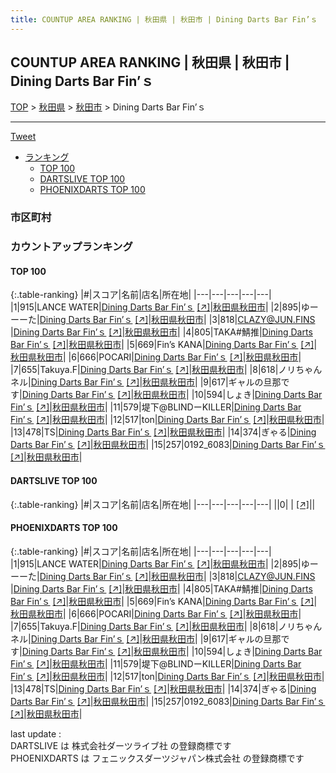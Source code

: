 ```yaml
---
title: COUNTUP AREA RANKING | 秋田県 | 秋田市 | Dining Darts Bar Fin’ｓ
---
```

## COUNTUP AREA RANKING | 秋田県 | 秋田市 | Dining Darts Bar Fin’ｓ

[TOP](/darts/rank/) > [秋田県](/darts/rank/秋田県/) > [秋田市](/darts/rank/秋田県/秋田市/) > Dining Darts Bar Fin’ｓ

___

<a href="https://twitter.com/share?ref_src=twsrc%5Etfw" data-text="COUNTUP AREA RANKING | 秋田県秋田市Dining Darts Bar Fin’ｓ" class="twitter-share-button" data-hashtags="DARTSLIVE,PHOENIXDARTS,darts,ダーツ" data-show-count="false">Tweet</a>

* [ランキング](#カウントアップランキング)
    * [TOP 100](#top-100)
    * [DARTSLIVE TOP 100](#dartslive-top-100)
    * [PHOENIXDARTS TOP 100](#phoenixdarts-top-100)

### 市区町村

<ul>

</ul>

### カウントアップランキング

#### TOP 100



{:.table-ranking}
|#|スコア|名前|店名|所在地|
|---|---|---|---|---|
|1|915|<span class="rank-name-pd">LANCE WATER</span>|<a href="/darts/rank/shops/96182.html">Dining Darts Bar Fin’ｓ</a> <a href="https://vs.phoenixdarts.com/jp/shop/shopDetailInfo/s_96182?s_seq=96182">[↗]</a>|<a href="/darts/rank/秋田県/秋田市">秋田県秋田市</a>|
|2|895|<span class="rank-name-pd">ゆーーーた</span>|<a href="/darts/rank/shops/96182.html">Dining Darts Bar Fin’ｓ</a> <a href="https://vs.phoenixdarts.com/jp/shop/shopDetailInfo/s_96182?s_seq=96182">[↗]</a>|<a href="/darts/rank/秋田県/秋田市">秋田県秋田市</a>|
|3|818|<span class="rank-name-pd">CLAZY@JUN.FINS         </span>|<a href="/darts/rank/shops/96182.html">Dining Darts Bar Fin’ｓ</a> <a href="https://vs.phoenixdarts.com/jp/shop/shopDetailInfo/s_96182?s_seq=96182">[↗]</a>|<a href="/darts/rank/秋田県/秋田市">秋田県秋田市</a>|
|4|805|<span class="rank-name-pd">TAKA#鯖推</span>|<a href="/darts/rank/shops/96182.html">Dining Darts Bar Fin’ｓ</a> <a href="https://vs.phoenixdarts.com/jp/shop/shopDetailInfo/s_96182?s_seq=96182">[↗]</a>|<a href="/darts/rank/秋田県/秋田市">秋田県秋田市</a>|
|5|669|<span class="rank-name-pd">Fin’s KANA</span>|<a href="/darts/rank/shops/96182.html">Dining Darts Bar Fin’ｓ</a> <a href="https://vs.phoenixdarts.com/jp/shop/shopDetailInfo/s_96182?s_seq=96182">[↗]</a>|<a href="/darts/rank/秋田県/秋田市">秋田県秋田市</a>|
|6|666|<span class="rank-name-pd">POCARI</span>|<a href="/darts/rank/shops/96182.html">Dining Darts Bar Fin’ｓ</a> <a href="https://vs.phoenixdarts.com/jp/shop/shopDetailInfo/s_96182?s_seq=96182">[↗]</a>|<a href="/darts/rank/秋田県/秋田市">秋田県秋田市</a>|
|7|655|<span class="rank-name-pd">Takuya.F</span>|<a href="/darts/rank/shops/96182.html">Dining Darts Bar Fin’ｓ</a> <a href="https://vs.phoenixdarts.com/jp/shop/shopDetailInfo/s_96182?s_seq=96182">[↗]</a>|<a href="/darts/rank/秋田県/秋田市">秋田県秋田市</a>|
|8|618|<span class="rank-name-pd">ノリちゃんネル</span>|<a href="/darts/rank/shops/96182.html">Dining Darts Bar Fin’ｓ</a> <a href="https://vs.phoenixdarts.com/jp/shop/shopDetailInfo/s_96182?s_seq=96182">[↗]</a>|<a href="/darts/rank/秋田県/秋田市">秋田県秋田市</a>|
|9|617|<span class="rank-name-pd">ギャルの旦那です</span>|<a href="/darts/rank/shops/96182.html">Dining Darts Bar Fin’ｓ</a> <a href="https://vs.phoenixdarts.com/jp/shop/shopDetailInfo/s_96182?s_seq=96182">[↗]</a>|<a href="/darts/rank/秋田県/秋田市">秋田県秋田市</a>|
|10|594|<span class="rank-name-pd">しょき</span>|<a href="/darts/rank/shops/96182.html">Dining Darts Bar Fin’ｓ</a> <a href="https://vs.phoenixdarts.com/jp/shop/shopDetailInfo/s_96182?s_seq=96182">[↗]</a>|<a href="/darts/rank/秋田県/秋田市">秋田県秋田市</a>|
|11|579|<span class="rank-name-pd">堤下@BLINDーKILLER</span>|<a href="/darts/rank/shops/96182.html">Dining Darts Bar Fin’ｓ</a> <a href="https://vs.phoenixdarts.com/jp/shop/shopDetailInfo/s_96182?s_seq=96182">[↗]</a>|<a href="/darts/rank/秋田県/秋田市">秋田県秋田市</a>|
|12|517|<span class="rank-name-pd">ton</span>|<a href="/darts/rank/shops/96182.html">Dining Darts Bar Fin’ｓ</a> <a href="https://vs.phoenixdarts.com/jp/shop/shopDetailInfo/s_96182?s_seq=96182">[↗]</a>|<a href="/darts/rank/秋田県/秋田市">秋田県秋田市</a>|
|13|478|<span class="rank-name-pd">TS</span>|<a href="/darts/rank/shops/96182.html">Dining Darts Bar Fin’ｓ</a> <a href="https://vs.phoenixdarts.com/jp/shop/shopDetailInfo/s_96182?s_seq=96182">[↗]</a>|<a href="/darts/rank/秋田県/秋田市">秋田県秋田市</a>|
|14|374|<span class="rank-name-pd">ぎゃる</span>|<a href="/darts/rank/shops/96182.html">Dining Darts Bar Fin’ｓ</a> <a href="https://vs.phoenixdarts.com/jp/shop/shopDetailInfo/s_96182?s_seq=96182">[↗]</a>|<a href="/darts/rank/秋田県/秋田市">秋田県秋田市</a>|
|15|257|<span class="rank-name-pd">0192_6083</span>|<a href="/darts/rank/shops/96182.html">Dining Darts Bar Fin’ｓ</a> <a href="https://vs.phoenixdarts.com/jp/shop/shopDetailInfo/s_96182?s_seq=96182">[↗]</a>|<a href="/darts/rank/秋田県/秋田市">秋田県秋田市</a>|


#### DARTSLIVE TOP 100



{:.table-ranking}
|#|スコア|名前|店名|所在地|
|---|---|---|---|---|
||0|<span class="rank-name-dl"> </span>|<a href="/darts/rank/shops/.html"></a> <a href="">[↗]</a>|<a href="/darts/rank//"></a>|


#### PHOENIXDARTS TOP 100



{:.table-ranking}
|#|スコア|名前|店名|所在地|
|---|---|---|---|---|
|1|915|<span class="rank-name-pd">LANCE WATER</span>|<a href="/darts/rank/shops/96182.html">Dining Darts Bar Fin’ｓ</a> <a href="https://vs.phoenixdarts.com/jp/shop/shopDetailInfo/s_96182?s_seq=96182">[↗]</a>|<a href="/darts/rank/秋田県/秋田市">秋田県秋田市</a>|
|2|895|<span class="rank-name-pd">ゆーーーた</span>|<a href="/darts/rank/shops/96182.html">Dining Darts Bar Fin’ｓ</a> <a href="https://vs.phoenixdarts.com/jp/shop/shopDetailInfo/s_96182?s_seq=96182">[↗]</a>|<a href="/darts/rank/秋田県/秋田市">秋田県秋田市</a>|
|3|818|<span class="rank-name-pd">CLAZY@JUN.FINS         </span>|<a href="/darts/rank/shops/96182.html">Dining Darts Bar Fin’ｓ</a> <a href="https://vs.phoenixdarts.com/jp/shop/shopDetailInfo/s_96182?s_seq=96182">[↗]</a>|<a href="/darts/rank/秋田県/秋田市">秋田県秋田市</a>|
|4|805|<span class="rank-name-pd">TAKA#鯖推</span>|<a href="/darts/rank/shops/96182.html">Dining Darts Bar Fin’ｓ</a> <a href="https://vs.phoenixdarts.com/jp/shop/shopDetailInfo/s_96182?s_seq=96182">[↗]</a>|<a href="/darts/rank/秋田県/秋田市">秋田県秋田市</a>|
|5|669|<span class="rank-name-pd">Fin’s KANA</span>|<a href="/darts/rank/shops/96182.html">Dining Darts Bar Fin’ｓ</a> <a href="https://vs.phoenixdarts.com/jp/shop/shopDetailInfo/s_96182?s_seq=96182">[↗]</a>|<a href="/darts/rank/秋田県/秋田市">秋田県秋田市</a>|
|6|666|<span class="rank-name-pd">POCARI</span>|<a href="/darts/rank/shops/96182.html">Dining Darts Bar Fin’ｓ</a> <a href="https://vs.phoenixdarts.com/jp/shop/shopDetailInfo/s_96182?s_seq=96182">[↗]</a>|<a href="/darts/rank/秋田県/秋田市">秋田県秋田市</a>|
|7|655|<span class="rank-name-pd">Takuya.F</span>|<a href="/darts/rank/shops/96182.html">Dining Darts Bar Fin’ｓ</a> <a href="https://vs.phoenixdarts.com/jp/shop/shopDetailInfo/s_96182?s_seq=96182">[↗]</a>|<a href="/darts/rank/秋田県/秋田市">秋田県秋田市</a>|
|8|618|<span class="rank-name-pd">ノリちゃんネル</span>|<a href="/darts/rank/shops/96182.html">Dining Darts Bar Fin’ｓ</a> <a href="https://vs.phoenixdarts.com/jp/shop/shopDetailInfo/s_96182?s_seq=96182">[↗]</a>|<a href="/darts/rank/秋田県/秋田市">秋田県秋田市</a>|
|9|617|<span class="rank-name-pd">ギャルの旦那です</span>|<a href="/darts/rank/shops/96182.html">Dining Darts Bar Fin’ｓ</a> <a href="https://vs.phoenixdarts.com/jp/shop/shopDetailInfo/s_96182?s_seq=96182">[↗]</a>|<a href="/darts/rank/秋田県/秋田市">秋田県秋田市</a>|
|10|594|<span class="rank-name-pd">しょき</span>|<a href="/darts/rank/shops/96182.html">Dining Darts Bar Fin’ｓ</a> <a href="https://vs.phoenixdarts.com/jp/shop/shopDetailInfo/s_96182?s_seq=96182">[↗]</a>|<a href="/darts/rank/秋田県/秋田市">秋田県秋田市</a>|
|11|579|<span class="rank-name-pd">堤下@BLINDーKILLER</span>|<a href="/darts/rank/shops/96182.html">Dining Darts Bar Fin’ｓ</a> <a href="https://vs.phoenixdarts.com/jp/shop/shopDetailInfo/s_96182?s_seq=96182">[↗]</a>|<a href="/darts/rank/秋田県/秋田市">秋田県秋田市</a>|
|12|517|<span class="rank-name-pd">ton</span>|<a href="/darts/rank/shops/96182.html">Dining Darts Bar Fin’ｓ</a> <a href="https://vs.phoenixdarts.com/jp/shop/shopDetailInfo/s_96182?s_seq=96182">[↗]</a>|<a href="/darts/rank/秋田県/秋田市">秋田県秋田市</a>|
|13|478|<span class="rank-name-pd">TS</span>|<a href="/darts/rank/shops/96182.html">Dining Darts Bar Fin’ｓ</a> <a href="https://vs.phoenixdarts.com/jp/shop/shopDetailInfo/s_96182?s_seq=96182">[↗]</a>|<a href="/darts/rank/秋田県/秋田市">秋田県秋田市</a>|
|14|374|<span class="rank-name-pd">ぎゃる</span>|<a href="/darts/rank/shops/96182.html">Dining Darts Bar Fin’ｓ</a> <a href="https://vs.phoenixdarts.com/jp/shop/shopDetailInfo/s_96182?s_seq=96182">[↗]</a>|<a href="/darts/rank/秋田県/秋田市">秋田県秋田市</a>|
|15|257|<span class="rank-name-pd">0192_6083</span>|<a href="/darts/rank/shops/96182.html">Dining Darts Bar Fin’ｓ</a> <a href="https://vs.phoenixdarts.com/jp/shop/shopDetailInfo/s_96182?s_seq=96182">[↗]</a>|<a href="/darts/rank/秋田県/秋田市">秋田県秋田市</a>|


<div class="footer border-top border-gray-light mt-5 pt-3 text-right text-gray">
    last update : <span style="font-weight: italic" id="foot_last_modified"></span><br />
    DARTSLIVE は 株式会社ダーツライブ社 の登録商標です<br />
    PHOENIXDARTS は フェニックスダーツジャパン株式会社 の登録商標です<br />
</div>

<script src="https://cdnjs.cloudflare.com/ajax/libs/jquery.tablesorter/2.31.3/js/jquery.tablesorter.min.js" integrity="sha512-qzgd5cYSZcosqpzpn7zF2ZId8f/8CHmFKZ8j7mU4OUXTNRd5g+ZHBPsgKEwoqxCtdQvExE5LprwwPAgoicguNg==" crossorigin="anonymous" referrerpolicy="no-referrer"></script>
<link rel="stylesheet" href="https://cdnjs.cloudflare.com/ajax/libs/jquery.tablesorter/2.31.3/css/theme.default.min.css" integrity="sha512-wghhOJkjQX0Lh3NSWvNKeZ0ZpNn+SPVXX1Qyc9OCaogADktxrBiBdKGDoqVUOyhStvMBmJQ8ZdMHiR3wuEq8+w==" crossorigin="anonymous" referrerpolicy="no-referrer" />
<script>
$(function() {
    $(".table-ranking").tablesorter({sortList:[[0, 0]]});
    $("#foot_last_modified").text(formatDate(new Date(document.lastModified), 'yyyy-MM-dd HH:mm:ss'));
});
</script>

<script async src="https://platform.twitter.com/widgets.js" charset="utf-8"></script>